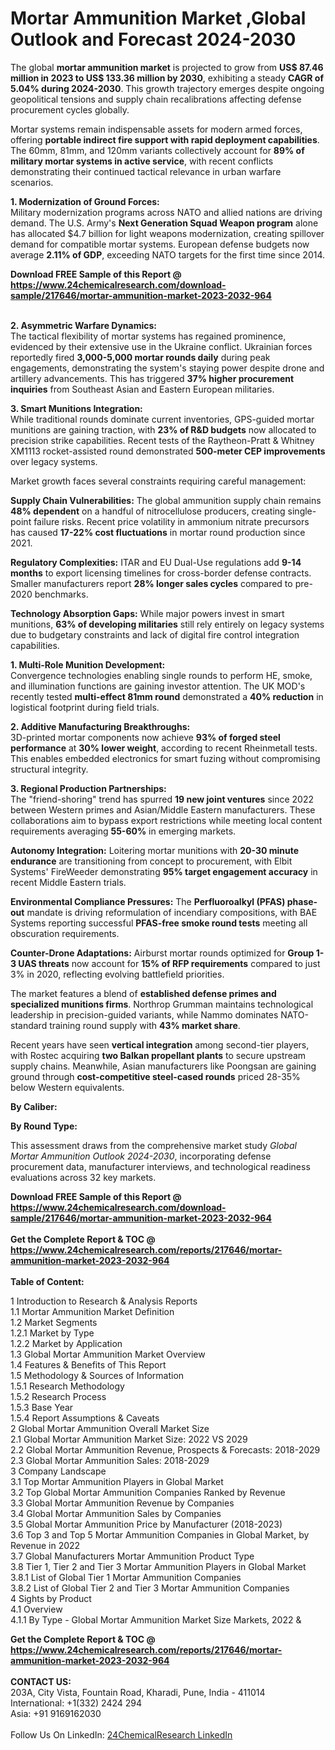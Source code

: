 <h1>Mortar Ammunition Market ,Global Outlook and Forecast 2024-2030</h1><p>The global <strong>mortar ammunition market</strong> is projected to grow from <strong>US$ 87.46 million in 2023 to US$ 133.36 million by 2030</strong>, exhibiting a steady <strong>CAGR of 5.04% during 2024-2030</strong>. This growth trajectory emerges despite ongoing geopolitical tensions and supply chain recalibrations affecting defense procurement cycles globally.</p><p>Mortar systems remain indispensable assets for modern armed forces, offering <strong>portable indirect fire support with rapid deployment capabilities</strong>. The 60mm, 81mm, and 120mm variants collectively account for <strong>89% of military mortar systems in active service</strong>, with recent conflicts demonstrating their continued tactical relevance in urban warfare scenarios.</p><p><strong>1. Modernization of Ground Forces:</strong><br>
Military modernization programs across NATO and allied nations are driving demand. The U.S. Army's <strong>Next Generation Squad Weapon program</strong> alone has allocated $4.7 billion for light weapons modernization, creating spillover demand for compatible mortar systems. European defense budgets now average <strong>2.11% of GDP</strong>, exceeding NATO targets for the first time since 2014.</p><div><b>Download FREE Sample of this Report @ 
            <a href="https://www.24chemicalresearch.com/download-sample/217646/mortar-ammunition-market-2023-2032-964">
            https://www.24chemicalresearch.com/download-sample/217646/mortar-ammunition-market-2023-2032-964</a></b></div><br><p><strong>2. Asymmetric Warfare Dynamics:</strong><br>
The tactical flexibility of mortar systems has regained prominence, evidenced by their extensive use in the Ukraine conflict. Ukrainian forces reportedly fired <strong>3,000-5,000 mortar rounds daily</strong> during peak engagements, demonstrating the system's staying power despite drone and artillery advancements. This has triggered <strong>37% higher procurement inquiries</strong> from Southeast Asian and Eastern European militaries.</p><p><strong>3. Smart Munitions Integration:</strong><br>
While traditional rounds dominate current inventories, GPS-guided mortar munitions are gaining traction, with <strong>23% of R&amp;D budgets</strong> now allocated to precision strike capabilities. Recent tests of the Raytheon-Pratt &amp; Whitney XM1113 rocket-assisted round demonstrated <strong>500-meter CEP improvements</strong> over legacy systems.</p><p>Market growth faces several constraints requiring careful management:</p><p><strong>Supply Chain Vulnerabilities:</strong> The global ammunition supply chain remains <strong>48% dependent</strong> on a handful of nitrocellulose producers, creating single-point failure risks. Recent price volatility in ammonium nitrate precursors has caused <strong>17-22% cost fluctuations</strong> in mortar round production since 2021.</p><p><strong>Regulatory Complexities:</strong> ITAR and EU Dual-Use regulations add <strong>9-14 months</strong> to export licensing timelines for cross-border defense contracts. Smaller manufacturers report <strong>28% longer sales cycles</strong> compared to pre-2020 benchmarks.</p><p><strong>Technology Absorption Gaps:</strong> While major powers invest in smart munitions, <strong>63% of developing militaries</strong> still rely entirely on legacy systems due to budgetary constraints and lack of digital fire control integration capabilities.</p><p><strong>1. Multi-Role Munition Development:</strong><br>
Convergence technologies enabling single rounds to perform HE, smoke, and illumination functions are gaining investor attention. The UK MOD's recently tested <strong>multi-effect 81mm round</strong> demonstrated a <strong>40% reduction</strong> in logistical footprint during field trials.</p><p><strong>2. Additive Manufacturing Breakthroughs:</strong><br>
3D-printed mortar components now achieve <strong>93% of forged steel performance</strong> at <strong>30% lower weight</strong>, according to recent Rheinmetall tests. This enables embedded electronics for smart fuzing without compromising structural integrity.</p><p><strong>3. Regional Production Partnerships:</strong><br>
The "friend-shoring" trend has spurred <strong>19 new joint ventures</strong> since 2022 between Western primes and Asian/Middle Eastern manufacturers. These collaborations aim to bypass export restrictions while meeting local content requirements averaging <strong>55-60%</strong> in emerging markets.</p><p><strong>Autonomy Integration:</strong> Loitering mortar munitions with <strong>20-30 minute endurance</strong> are transitioning from concept to procurement, with Elbit Systems' FireWeeder demonstrating <strong>95% target engagement accuracy</strong> in recent Middle Eastern trials.</p><p><strong>Environmental Compliance Pressures:</strong> The <strong>Perfluoroalkyl (PFAS) phase-out</strong> mandate is driving reformulation of incendiary compositions, with BAE Systems reporting successful <strong>PFAS-free smoke round tests</strong> meeting all obscuration requirements.</p><p><strong>Counter-Drone Adaptations:</strong> Airburst mortar rounds optimized for <strong>Group 1-3 UAS threats</strong> now account for <strong>15% of RFP requirements</strong> compared to just 3% in 2020, reflecting evolving battlefield priorities.</p><p>The market features a blend of <strong>established defense primes and specialized munitions firms</strong>. Northrop Grumman maintains technological leadership in precision-guided variants, while Nammo dominates NATO-standard training round supply with <strong>43% market share</strong>.</p><p>Recent years have seen <strong>vertical integration</strong> among second-tier players, with Rostec acquiring <strong>two Balkan propellant plants</strong> to secure upstream supply chains. Meanwhile, Asian manufacturers like Poongsan are gaining ground through <strong>cost-competitive steel-cased rounds</strong> priced 28-35% below Western equivalents.</p><p><strong>By Caliber:</strong></p><p><strong>By Round Type:</strong></p><p>This assessment draws from the comprehensive market study <em>Global Mortar Ammunition Outlook 2024-2030</em>, incorporating defense procurement data, manufacturer interviews, and technological readiness evaluations across 32 key markets.</p><div><b>Download FREE Sample of this Report @ 
            <a href="https://www.24chemicalresearch.com/download-sample/217646/mortar-ammunition-market-2023-2032-964">
            https://www.24chemicalresearch.com/download-sample/217646/mortar-ammunition-market-2023-2032-964</a></b></div><br><div><b>Get the Complete Report & TOC @ 
            <a href="https://www.24chemicalresearch.com/reports/217646/mortar-ammunition-market-2023-2032-964">
            https://www.24chemicalresearch.com/reports/217646/mortar-ammunition-market-2023-2032-964</a></b></div><br>
            <b>Table of Content:</b><p>1 Introduction to Research & Analysis Reports<br />
    1.1 Mortar Ammunition Market Definition<br />
    1.2 Market Segments<br />
        1.2.1 Market by Type<br />
        1.2.2 Market by Application<br />
    1.3 Global Mortar Ammunition Market Overview<br />
    1.4 Features & Benefits of This Report<br />
    1.5 Methodology & Sources of Information<br />
        1.5.1 Research Methodology<br />
        1.5.2 Research Process<br />
        1.5.3 Base Year<br />
        1.5.4 Report Assumptions & Caveats<br />
2 Global Mortar Ammunition Overall Market Size<br />
    2.1 Global Mortar Ammunition Market Size: 2022 VS 2029<br />
    2.2 Global Mortar Ammunition Revenue, Prospects & Forecasts: 2018-2029<br />
    2.3 Global Mortar Ammunition Sales: 2018-2029<br />
3 Company Landscape<br />
    3.1 Top Mortar Ammunition Players in Global Market<br />
    3.2 Top Global Mortar Ammunition Companies Ranked by Revenue<br />
    3.3 Global Mortar Ammunition Revenue by Companies<br />
    3.4 Global Mortar Ammunition Sales by Companies<br />
    3.5 Global Mortar Ammunition Price by Manufacturer (2018-2023)<br />
    3.6 Top 3 and Top 5 Mortar Ammunition Companies in Global Market, by Revenue in 2022<br />
    3.7 Global Manufacturers Mortar Ammunition Product Type<br />
    3.8 Tier 1, Tier 2 and Tier 3 Mortar Ammunition Players in Global Market<br />
        3.8.1 List of Global Tier 1 Mortar Ammunition Companies<br />
        3.8.2 List of Global Tier 2 and Tier 3 Mortar Ammunition Companies<br />
4 Sights by Product<br />
    4.1 Overview<br />
        4.1.1 By Type - Global Mortar Ammunition Market Size Markets, 2022 &</p><div><b>Get the Complete Report & TOC @ 
            <a href="https://www.24chemicalresearch.com/reports/217646/mortar-ammunition-market-2023-2032-964">
            https://www.24chemicalresearch.com/reports/217646/mortar-ammunition-market-2023-2032-964</a></b></div><br><b>CONTACT US:</b><br>
            203A, City Vista, Fountain Road, Kharadi, Pune, India - 411014<br>
            International: +1(332) 2424 294<br>
            Asia: +91 9169162030 <br><br>
            Follow Us On LinkedIn: <a href="https://www.linkedin.com/company/24chemicalresearch/">24ChemicalResearch LinkedIn</a>